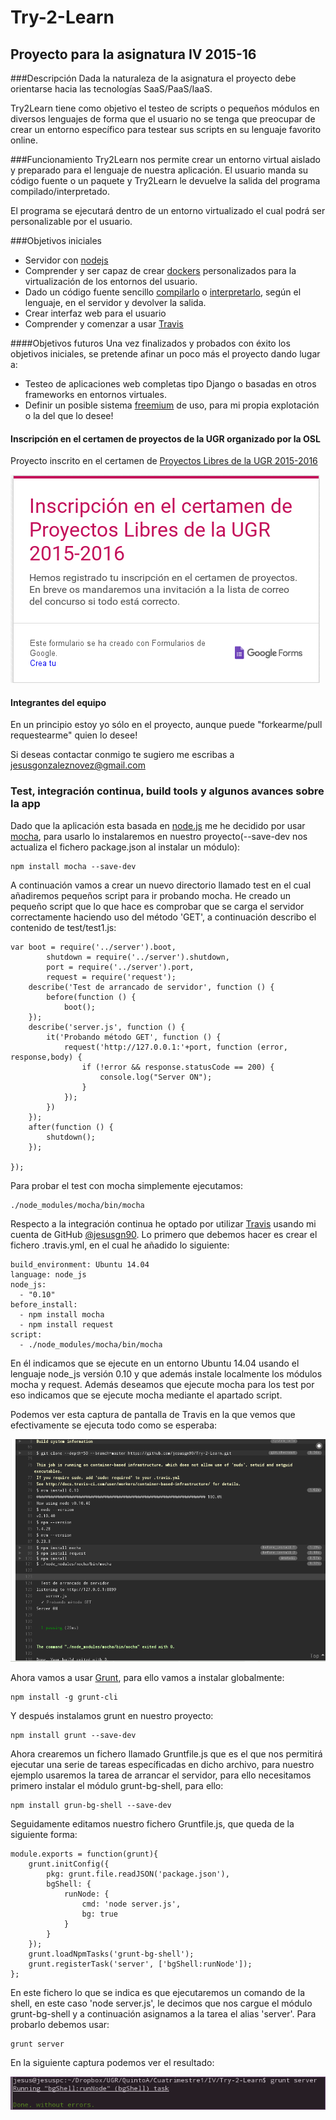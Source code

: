 # Try-2-Learn
## Proyecto para la asignatura IV 2015-16
###Descripción 
Dada la naturaleza de la asignatura el proyecto debe orientarse hacia las tecnologías
SaaS/PaaS/IaaS.

Try2Learn tiene como objetivo el testeo de scripts o pequeños módulos en diversos lenguajes de forma que el usuario no se tenga que preocupar de crear un entorno específico para testear sus scripts en su lenguaje favorito online.

###Funcionamiento
Try2Learn nos permite crear un entorno virtual aislado y preparado para el lenguaje de nuestra aplicación. El usuario manda su código fuente o un paquete y Try2Learn le devuelve la salida del programa compilado/interpretado.

El programa se ejecutará dentro de un entorno virtualizado el cual podrá ser personalizable por el usuario.

###Objetivos iniciales
* Servidor con [nodejs](https://es.wikipedia.org/wiki/Node.js)
* Comprender y ser capaz de crear [dockers](https://es.wikipedia.org/wiki/Docker) personalizados para la virtualización de los entornos del usuario.
* Dado un código fuente sencillo [compilarlo](https://es.wikipedia.org/wiki/Compilador) o [interpretarlo](https://es.wikipedia.org/wiki/Int%C3%A9rprete_(inform%C3%A1tica)#Lenguaje_interpretado), según el lenguaje, en el servidor y devolver la salida.
* Crear interfaz web para el usuario
* Comprender y comenzar a usar [Travis](https://travis-ci.org/)

####Objetivos futuros
Una vez finalizados y probados con éxito los objetivos iniciales, se pretende afinar un poco más el proyecto dando lugar a:

* Testeo de aplicaciones web completas tipo Django o basadas en otros frameworks en entornos virtuales.
* Definir un posible sistema [freemium](https://es.wikipedia.org/wiki/Freemium) de uso, para mi propia explotación o la del que lo desee!
    
#### Inscripción en el certamen de proyectos de la UGR organizado por la OSL
Proyecto inscrito en el certamen de [Proyectos Libres de la UGR 2015-2016](http://osl.ugr.es/bases-de-los-premios-a-proyectos-libres-de-la-ugr/)

![Inscripción](inscripcion_certamen.png)

#### Integrantes del equipo
En un principio estoy yo sólo en el proyecto, aunque puede "forkearme/pull requestearme" quien lo desee!  

Si deseas contactar conmigo te sugiero me escribas a jesusgonzaleznovez@gmail.com

### Test, integración continua, build tools y algunos avances sobre la app
Dado que la aplicación esta basada en [node.js](https://es.wikipedia.org/wiki/Node.js) me he decidido por 
usar [mocha](https://mochajs.org/), para usarlo lo instalaremos en nuestro proyecto(--save-dev nos actualiza el 
fichero package.json al instalar un módulo):

    npm install mocha --save-dev

A continuación vamos a crear un nuevo directorio llamado test en el cual añadiremos pequeños script
para ir probando mocha. He creado un pequeño script que lo que hace es comprobar que se carga
el servidor correctamente haciendo uso del método 'GET', a continuación describo el contenido de test/test1.js:

    var boot = require('../server').boot,
            shutdown = require('../server').shutdown,
            port = require('../server').port,
            request = require('request');
        describe('Test de arrancado de servidor', function () {
            before(function () {
                boot();
        });
        describe('server.js', function () {
            it('Probando método GET', function () {
                request('http://127.0.0.1:'+port, function (error, response,body) {
                    if (!error && response.statusCode == 200) {
                        console.log("Server ON");
                    }
                });
            })
        });
        after(function () {
            shutdown();
        });

    });
 
Para probar el test con mocha simplemente ejecutamos:

    ./node_modules/mocha/bin/mocha

Respecto a la integración continua he optado por utilizar [Travis](https://travis-ci.org/) usando
mi cuenta de GitHub [@jesusgn90](https://github.com/jesusgn90/). Lo primero que debemos hacer es crear
el fichero .travis.yml, en el cual he añadido lo siguiente:

    build_environment: Ubuntu 14.04
    language: node_js
    node_js:
      - "0.10"
    before_install:
      - npm install mocha
      - npm install request
    script:
      - ./node_modules/mocha/bin/mocha

En él indicamos que se ejecute en un entorno Ubuntu 14.04 usando el lenguaje node_js versión 0.10 y que además instale
localmente los módulos mocha y request. Además deseamos que ejecute mocha para los test por eso indicamos que se ejecute mocha
mediante el apartado script.

Podemos ver esta captura de pantalla de Travis en la que vemos que efectivamente se ejecuta todo como se esperaba:

![travis](travis-1.png)

Ahora vamos a usar [Grunt](http://gruntjs.com/), para ello vamos a instalar globalmente:

    npm install -g grunt-cli

Y después instalamos grunt en nuestro proyecto:

    npm install grunt --save-dev

Ahora crearemos un fichero llamado Gruntfile.js que es el que nos permitirá ejecutar una serie de tareas
específicadas en dicho archivo, para nuestro ejemplo usaremos la tarea de arrancar el servidor, para ello necesitamos 
primero instalar el módulo grunt-bg-shell, para ello:

    npm install grun-bg-shell --save-dev

Seguidamente editamos nuestro fichero Gruntfile.js, que queda de la siguiente forma:

    module.exports = function(grunt){
        grunt.initConfig({
            pkg: grunt.file.readJSON('package.json'),
            bgShell: {
                runNode: {
                    cmd: 'node server.js',
                    bg: true
                }
            }
        });
        grunt.loadNpmTasks('grunt-bg-shell');
        grunt.registerTask('server', ['bgShell:runNode']);
    };

En este fichero lo que se indica es que ejecutaremos un comando de la shell,
en este caso 'node server.js', le decimos que nos cargue el módulo grunt-bg-shell y 
a continuación asignamos a la tarea el alias 'server'. Para probarlo debemos usar:

    grunt server

En la siguiente captura podemos ver el resultado:

![grunt](grunt-1.png)
